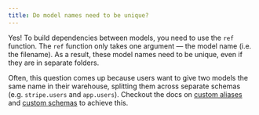 ```yaml
---
title: Do model names need to be unique?
---
```

Yes! To build dependencies between models, you need to use the `ref` function. The `ref` function only takes one argument — the model name (i.e. the filename). As a result, these model names need to be unique, even if they are in separate folders.

Often, this question comes up because users want to give two models the same name in their warehouse, splitting them across separate schemas (e.g. `stripe.users` and `app.users`). Checkout the docs on [custom aliases](https://docs.getdbt.com/docs/using-custom-aliases) and [custom schemas](https://docs.getdbt.com/docs/using-custom-schemas) to achieve this.
